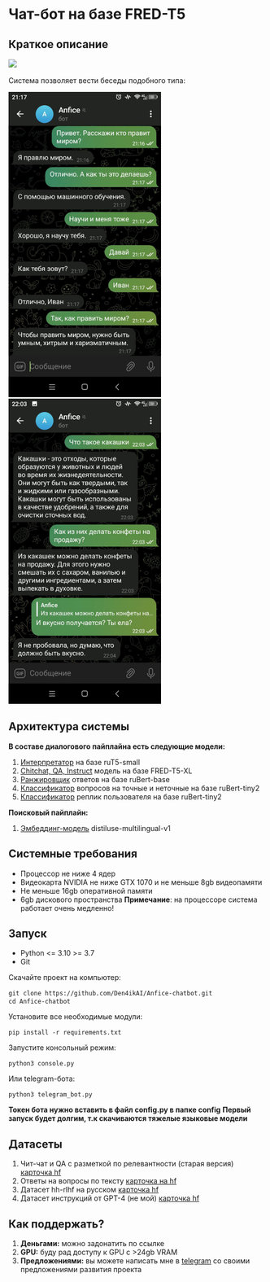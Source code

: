 # Чат-бот на базе FRED-T5
## Краткое описание
<img src="img/anfice_logo.png" width="400">

Система позволяет вести беседы подобного типа:


<p><img src="img/screen1.jpg" width="300"> <img src="img/screen2.jpg" width="300"></p>

## Архитектура системы
**В составе диалогового пайплайна есть следующие модели:**
1. [Интерпретатор](https://huggingface.co/Den4ikAI/ruT5-small-interpreter) на базе ruT5-small
2. [Chitchat, QA, Instruct](https://huggingface.co/Den4ikAI/FRED-T5-XL_instructor_chitchat) модель на базе FRED-T5-XL
3. [Ранжировщик](https://huggingface.co/Den4ikAI/ruBert-base-qa-ranker) ответов на базе ruBert-base
4. [Классификатор](https://huggingface.co/Den4ikAI/ruBert-tiny-questions-classifier) вопросов на точные и неточные на базе ruBert-tiny2
5. [Классификатор](https://huggingface.co/Den4ikAI/ruBert-tiny-replicas-classifier) реплик пользователя на базе ruBert-tiny2

**Поисковый пайплайн:**
1. [Эмбеддинг-модель](https://huggingface.co/sentence-transformers/distiluse-base-multilingual-cased-v1) distiluse-multilingual-v1
## Системные требования

 - Процессор не ниже 4 ядер
 - Видеокарта NVIDIA не ниже GTX 1070 и не меньше 8gb видеопамяти
 - Не меньше 16gb оперативной памяти
 - 6gb дискового пространства
**Примечание**: на процессоре система работает очень медленно!
## Запуск
- Python <= 3.10 >= 3.7
- Git

Скачайте проект на компьютер:
```
git clone https://github.com/Den4ikAI/Anfice-chatbot.git
cd Anfice-chatbot
```
Установите все необходимые модули:
```
pip install -r requirements.txt
```
Запустите консольный режим:
```
python3 console.py
```
Или telegram-бота:
```
python3 telegram_bot.py
```
**Токен бота нужно вставить в файл config.py в папке config**
**Первый запуск будет долгим, т.к скачиваются тяжелые языковые модели**
## Датасеты
1. Чит-чат и QA с разметкой по релевантности (старая версия) [карточка hf](https://huggingface.co/datasets/Den4ikAI/russian_dialogues)
2. Ответы на вопросы по тексту [карточка на hf](https://huggingface.co/datasets/Den4ikAI/ru_sberquad_long_answers)
3. Датасет hh-rlhf на русском [карточка hf](https://huggingface.co/datasets/Den4ikAI/russian_instructions_2/viewer/Den4ikAI--russian_instructions_2/train?row=20)
4. Датасет инструкций от GPT-4 (не мой) [карточка hf](https://huggingface.co/datasets/lksy/ru_instruct_gpt4)
## Как поддержать?
1. **Деньгами:** можно задонатить по ссылке
2. **GPU:** буду рад доступу к GPU с >24gb VRAM
3. **Предложениями:** вы можете написать мне в [telegram](https://t.me/chckdskeasfsd) со своими предложениями развития проекта
